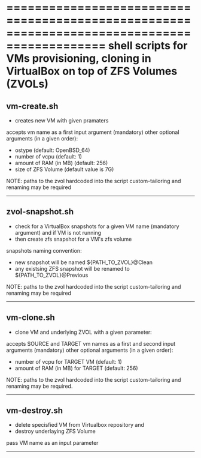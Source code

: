 ============================================================================================
shell scripts for VMs provisioning, cloning in VirtualBox on top of ZFS Volumes (ZVOLs) 
============================================================================================

  

vm-create.sh
---------------------------------------------------------------------------------

* creates new VM with given pramaters

accepts vm name as a first input argument (mandatory) 
other optional arguments (in a given order): 

* ostype (default: OpenBSD_64)
* number of vcpu (default: 1)
* amount of RAM (in MB) (default: 256)
* size of ZFS Volume (default value is 7G)


NOTE: paths to the zvol hardcoded into the script custom-tailoring and renaming may be required



*** 



zvol-snapshot.sh
---------------------------------------------------------------------------------

* check for a VirtualBox snapshots for a given VM name (mandatory argument) and if VM is not running
* then create zfs snapshot for a VM's zfs volume 

snapshots naming convention: 

* new snapshot will be named ${PATH_TO_ZVOL}@Clean
* any existsing ZFS snapshot will be renamed to ${PATH_TO_ZVOL}@Previous

NOTE: paths to the zvol hardcoded into the script custom-tailoring and renaming may be required


***


vm-clone.sh 
---------------------------------------------------------------------------------
  
* clone VM and underlying ZVOL with a given parameter: 

accepts SOURCE and TARGET vm names as a first and second input arguments (mandatory) 
other optional arguments (in a given order): 
* number of vcpu for TARGET VM (default: 1)
* amount of RAM (in MB) for TARGET (default: 256)


NOTE: paths to the zvol hardcoded into the script custom-tailoring and renaming may be required. 


*** 




vm-destroy.sh 
---------------------------------------------------------------------------------


* delete specisfied VM from Virtualbox repository and 
* destroy underlaying ZFS Volume

pass VM name as an input parameter 




*** 

